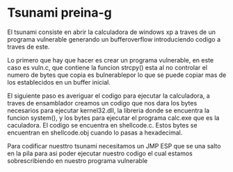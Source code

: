 # Tsunami preina-g

El tsunami consiste en abrir la  calculadora de windows xp a  traves de un programa vulnerable generando un bufferoverflow introduciendo codigo a traves de este.

Lo primero que hay que hacer es crear un programa vulnerable, en este caso es vuln.c, que contiene la funcion strcpy() esta al no controlar el numero de bytes que copia es bulnerablepor lo que se puede copiar mas de los establecidos en un buffer inicial.

El siguiente paso es averiguar el codigo para ejecutar la calculadora, a traves de ensamblador  creamos un codigo que nos dara los bytes necesarios para ejecutar kernel32.dll, la libreria donde se encuentra la funcion system(), y los bytes para ejecutar el programa calc.exe que es la caculadora.
El codigo se encuentra en shellcode.c. Estos bytes se encuentran en shellcode.obj cuando lo pasas a hexadecimal.

Para codificar nuesttro tsunami necesitamos un JMP ESP que se una salto en la pila para asi poder ejecutar nuestro codigo el cual estamos sobrescribiendo en nuestro programa vulnerable